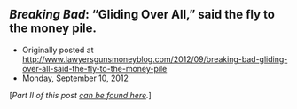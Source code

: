 ## <em>Breaking Bad</em>: “Gliding Over All,” said the fly to the money pile.

 * Originally posted at http://www.lawyersgunsmoneyblog.com/2012/09/breaking-bad-gliding-over-all-said-the-fly-to-the-money-pile
 * Monday, September 10, 2012

[_Part II of this post [can be found here](http://lawyersgunsmon.wpengine.com/2012/09/breaking-bad-gliding-over-all-the-invisible-lines-and-immaterial-connections)._]